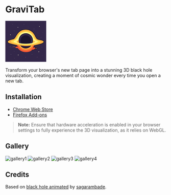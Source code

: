 # GraviTab

![GraviTab](icons/icon128.png)

Transform your browser's new tab page into a stunning 3D black hole visualization, creating a moment of cosmic wonder every time you open a new tab.

## Installation

- [Chrome Web Store](https://chromewebstore.google.com/detail/gravitab/jihnknnhieolpgdpoifljmmlealcndip)
- [Firefox Add-ons](https://addons.mozilla.org/en-US/firefox/addon/gravitab/)

> **Note:** Ensure that hardware acceleration is enabled in your browser settings to fully experience the 3D visualization, as it relies on WebGL.

## Gallery

![gallery1](https://github.com/user-attachments/assets/ca448ea2-c8cd-436e-aa16-559dce7c9e8e)
![gallery2](https://github.com/user-attachments/assets/5c588842-c007-4571-8eaf-5bc2691943ab)
![gallery3](https://github.com/user-attachments/assets/dd77e73a-3f06-455e-8547-3c03511857d6)
![gallery4](https://github.com/user-attachments/assets/ba5c5eb0-a2f4-4d5b-bef5-9ac643ff5c85)

## Credits

Based on [black hole animated](https://jsfeed.io/code/6e37r7to76/black-hole-animated) by [sagarambade](https://jsfeed.io/sagarambade).
